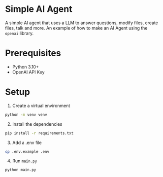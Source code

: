 # Simple AI Agent

A simple AI agent that uses a LLM to answer questions, modify files, create files, talk and more. An example of how to make an AI Agent using the `openai` library.

# Prerequisites

- Python 3.10+
- OpenAI API Key

# Setup

1. Create a virtual environment

```bash
python -m venv venv
```

2. Install the dependencies

```bash
pip install -r requirements.txt
```

3. Add a .env file

```bash
cp .env.example .env
```

4. Run `main.py`

```bash
python main.py
```


